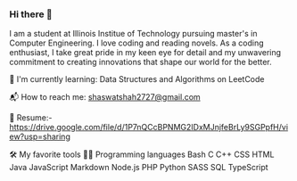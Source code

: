 ### Hi there 👋

I am a student at Illinois Institue of Technology pursuing master's in Computer Engineering. I love coding and reading novels.
As a coding enthusiast, I take great pride in my keen eye for detail and my unwavering commitment to creating innovations that shape our world for the better.

🌱 I'm currently learning:
    Data Structures and Algorithms on LeetCode
    
📬 How to reach me: shaswatshah2727@gmail.com

📝 Resume:- https://drive.google.com/file/d/1P7nQCcBPNMG2IDxMJnjfeBrLy9SGPpfH/view?usp=sharing

🛠️ My favorite tools
👨‍💻 Programming languages
Bash C C++ CSS HTML Java JavaScript Markdown Node.js PHP Python SASS SQL TypeScript

